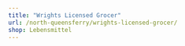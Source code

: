 ```yaml
---
title: "Wrights Licensed Grocer"
url: /north-queensferry/wrights-licensed-grocer/
shop: Lebensmittel
---
```


